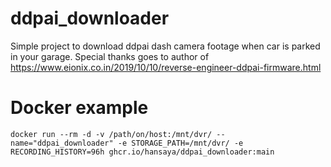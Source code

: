 # ddpai_downloader

Simple project to download ddpai dash camera footage when car is parked in your garage. Special thanks goes to author of https://www.eionix.co.in/2019/10/10/reverse-engineer-ddpai-firmware.html

# Docker example
```
docker run --rm -d -v /path/on/host:/mnt/dvr/ --name="ddpai_downloader" -e STORAGE_PATH=/mnt/dvr/ -e RECORDING_HISTORY=96h ghcr.io/hansaya/ddpai_downloader:main
```
